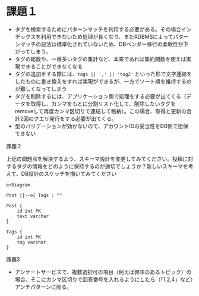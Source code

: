 # 課題１

 - タグを検索するためにパターンマッチを利用する必要がある。その場合インデックスを利用できないため処理が長くなり、またRDBMSによってパターンマッチの記法は標準化されていないため、DBベンダー移行の柔軟性が下がってしまう。
 - タグの総数や、一番多いタグの集計など、本来であれば集約関数を使えば実現できることができなくなる
 - タグの追加をする際には、`tags || ',' || 'tagZ'` といった形で文字連結をしたものに書き換えをすれば実現ができるが、一方でソート順を維持するのが難しくなってしまう
 - タグを削除するには、アプリケーション側で処理をする必要が出てくる（データを取得し、カンマをもとに分割リスト化して、削除したいタグをremoveして再度カンマ区切りで連結して格納）。この場合、取得と更新の合計2回のクエリ発行をする必要が出てくる。
 - 型のバリデーションが効かないので、アカウントIDの妥当性をDB側で担保できない


課題２

上記の問題点を解決するよう、スキーマ設計を変更してみてください。投稿に対するタグの情報をどのように保持するのが適切でしょうか？新しいスキーマを考えて、DB設計のスケッチを描いてみてください

```mermaid
erDiagram

Post ||--o{ Tags : ""

Post {
    id int PK
    text varchar
}

Tags {
    id int PK
    tag varchar
}

```


課題3

 - アンケートサービスで、複数選択可の項目（例えば興味のあるトピック）の場合、そこにカンマ区切りで回答番号を入れるようにしたら（「1,2,4」など）アンチパターンに陥る。

